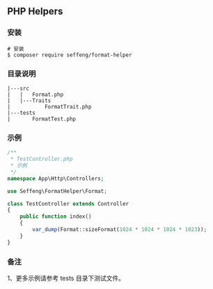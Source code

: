 ## PHP Helpers

### 安装

```shell
# 安装
$ composer require seffeng/format-helper
```

### 目录说明

```
|---src
|   |   Format.php
|   |---Traits
|           FormatTrait.php
|---tests
|       FormatTest.php
```

### 示例

```php
/**
 * TestController.php
 * 示例
 */
namespace App\Http\Controllers;

use Seffeng\FormatHelper\Format;

class TestController extends Controller
{
    public function index()
    {
        var_dump(Format::sizeFormat(1024 * 1024 * 1024 * 1023));
    }
}
```

### 备注

1、更多示例请参考 tests 目录下测试文件。